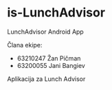# is-LunchAdvisor
LunchAdvisor Android App

Člana ekipe:
* 63210247 Žan Pičman 
* 63200055 Jani Bangiev 


Aplikacija za Lunch Advisor
